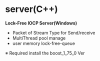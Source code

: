 server(C++)
======
__Lock-Free IOCP Server(Windows)__
- Packet of Stream Type for Send/receive
- MultiThread pool manage
- user memory lock-free-queue

※ Required install the boost_1_75_0 Ver
